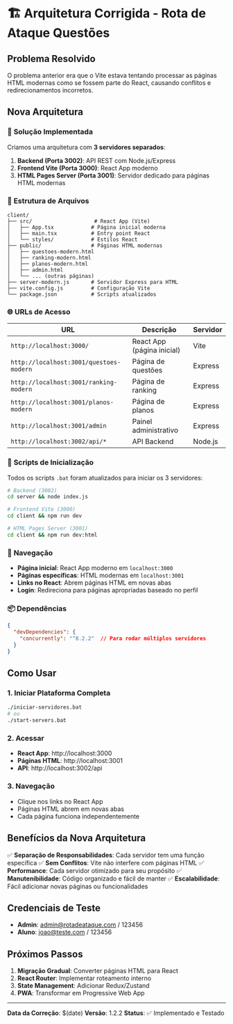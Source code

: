 # 🏗️ Arquitetura Corrigida - Rota de Ataque Questões

## Problema Resolvido

O problema anterior era que o Vite estava tentando processar as páginas HTML modernas como se fossem parte do React, causando conflitos e redirecionamentos incorretos.

## Nova Arquitetura

### 🎯 **Solução Implementada**

Criamos uma arquitetura com **3 servidores separados**:

1. **Backend (Porta 3002)**: API REST com Node.js/Express
2. **Frontend Vite (Porta 3000)**: React App moderno
3. **HTML Pages Server (Porta 3001)**: Servidor dedicado para páginas HTML modernas

### 📁 **Estrutura de Arquivos**

```
client/
├── src/                    # React App (Vite)
│   ├── App.tsx            # Página inicial moderna
│   ├── main.tsx           # Entry point React
│   └── styles/            # Estilos React
├── public/                # Páginas HTML modernas
│   ├── questoes-modern.html
│   ├── ranking-modern.html
│   ├── planos-modern.html
│   ├── admin.html
│   └── ... (outras páginas)
├── server-modern.js       # Servidor Express para HTML
├── vite.config.js         # Configuração Vite
└── package.json           # Scripts atualizados
```

### 🌐 **URLs de Acesso**

| URL | Descrição | Servidor |
|-----|-----------|----------|
| `http://localhost:3000/` | React App (página inicial) | Vite |
| `http://localhost:3001/questoes-modern` | Página de questões | Express |
| `http://localhost:3001/ranking-modern` | Página de ranking | Express |
| `http://localhost:3001/planos-modern` | Página de planos | Express |
| `http://localhost:3001/admin` | Painel administrativo | Express |
| `http://localhost:3002/api/*` | API Backend | Node.js |

### 🚀 **Scripts de Inicialização**

Todos os scripts `.bat` foram atualizados para iniciar os 3 servidores:

```bash
# Backend (3002)
cd server && node index.js

# Frontend Vite (3000)  
cd client && npm run dev

# HTML Pages Server (3001)
cd client && npm run dev:html
```

### 🔗 **Navegação**

- **Página inicial**: React App moderno em `localhost:3000`
- **Páginas específicas**: HTML modernas em `localhost:3001`
- **Links no React**: Abrem páginas HTML em novas abas
- **Login**: Redireciona para páginas apropriadas baseado no perfil

### 📦 **Dependências**

```json
{
  "devDependencies": {
    "concurrently": "^8.2.2"  // Para rodar múltiplos servidores
  }
}
```

## Como Usar

### 1. **Iniciar Plataforma Completa**
```bash
./iniciar-servidores.bat
# ou
./start-servers.bat
```

### 2. **Acessar**
- **React App**: http://localhost:3000
- **Páginas HTML**: http://localhost:3001
- **API**: http://localhost:3002/api

### 3. **Navegação**
- Clique nos links no React App
- Páginas HTML abrem em novas abas
- Cada página funciona independentemente

## Benefícios da Nova Arquitetura

✅ **Separação de Responsabilidades**: Cada servidor tem uma função específica
✅ **Sem Conflitos**: Vite não interfere com páginas HTML
✅ **Performance**: Cada servidor otimizado para seu propósito
✅ **Manutenibilidade**: Código organizado e fácil de manter
✅ **Escalabilidade**: Fácil adicionar novas páginas ou funcionalidades

## Credenciais de Teste

- **Admin**: admin@rotadeataque.com / 123456
- **Aluno**: joao@teste.com / 123456

## Próximos Passos

1. **Migração Gradual**: Converter páginas HTML para React
2. **React Router**: Implementar roteamento interno
3. **State Management**: Adicionar Redux/Zustand
4. **PWA**: Transformar em Progressive Web App

---

**Data da Correção**: $(date)
**Versão**: 1.2.2
**Status**: ✅ Implementado e Testado
